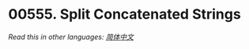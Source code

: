 # 00555. Split Concatenated Strings

  _Read this in other languages:_
    [_简体中文_](README.zh-CN.md)

